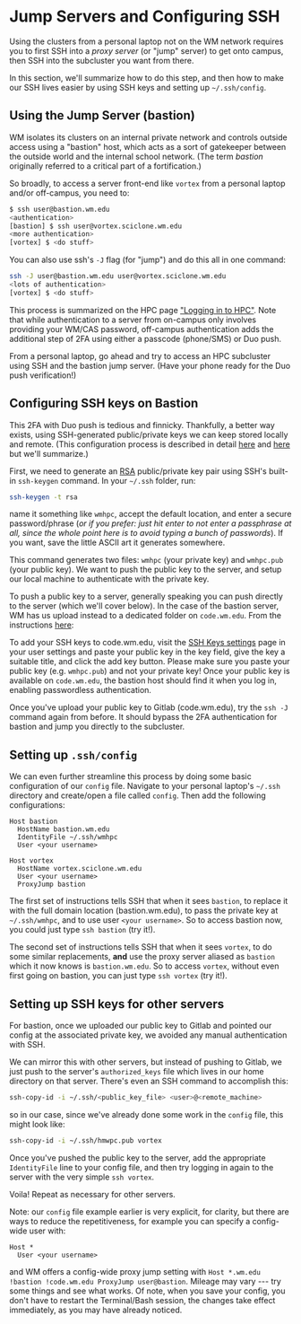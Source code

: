 # Jump Servers and Configuring SSH

Using the clusters from a personal laptop not on the WM network requires you to first SSH into a *proxy server* (or "jump" server) to get onto campus, then SSH into the subcluster you want from there.

In this section, we'll summarize how to do this step, and then how to make our SSH lives easier by using SSH keys and setting up `~/.ssh/config`.

## Using the Jump Server (bastion)

WM isolates its clusters on an internal private network and controls outside access using a "bastion" host, which acts as a sort of gatekeeper between the outside world and the internal school network.  (The term *bastion* originally referred to a critical part of a fortification.)

So broadly, to access a server front-end like `vortex` from a personal laptop and/or off-campus, you need to:

```bash
$ ssh user@bastion.wm.edu
<authentication>
[bastion] $ ssh user@vortex.sciclone.wm.edu
<more authentication>
[vortex] $ <do stuff>
```

You can also use ssh's `-J` flag (for "jump") and do this all in one command:

```bash
ssh -J user@bastion.wm.edu user@vortex.sciclone.wm.edu
<lots of authentication>
[vortex] $ <do stuff>
```

This process is summarized on the HPC page ["Logging in to HPC"](https://www.wm.edu/offices/it/services/researchcomputing/using/connecting/).  Note that while authentication to a server from on-campus only involves providing your WM/CAS password, off-campus authentication adds the additional step of 2FA using either a passcode (phone/SMS) or Duo push.

From a personal laptop, go ahead and try to access an HPC subcluster using SSH and the bastion jump server.  (Have your phone ready for the Duo push verification!)

## Configuring SSH keys on Bastion

This 2FA with Duo push is tedious and finnicky.  Thankfully, a better way exists, using SSH-generated public/private keys we can keep stored locally and remote.  (This configuration process is described in detail [here](https://code.wm.edu/IT/bastion-host-instructions) and [here](https://wiki.osuosl.org/howtos/ssh_key_tutorial.html) but we'll summarize.)

First, we need to generate an [RSA](https://en.wikipedia.org/wiki/RSA_(cryptosystem)) public/private key pair using SSH's built-in `ssh-keygen` command.  In your `~/.ssh` folder, run:

```bash
ssh-keygen -t rsa
```

name it something like `wmhpc`, accept the default location, and enter a secure password/phrase (*or if you prefer: just hit enter to not enter a passphrase at all, since the whole point here is to avoid typing a bunch of passwords*).  If you want, save the little ASCII art it generates somewhere.

This command generates two files: `wmhpc` (your private key) and `wmhpc.pub` (your public key).  We want to push the public key to the server, and setup our local machine to authenticate with the private key.

To push a public key to a server, generally speaking you can push directly to the server (which we'll cover below).  In the case of the bastion server, WM has us upload instead to a dedicated folder on `code.wm.edu`.  From the instructions [here](https://code.wm.edu/IT/bastion-host-instructions):

To add your SSH keys to code.wm.edu, visit the [SSH Keys settings](https://code.wm.edu/-/profile/keys) page in your user settings and paste your public key in the key field, give the key a suitable title, and click the add key button. Please make sure you paste your public key (e.g. `wmhpc.pub`) and not your private key! Once your public key is available on `code.wm.edu`, the bastion host should find it when you log in, enabling passwordless authentication.

Once you've upload your public key to Gitlab (code.wm.edu), try the `ssh -J` command again from before.  It should bypass the 2FA authentication for bastion and jump you directly to the subcluster.

## Setting up `.ssh/config`

We can even further streamline this process by doing some basic configuration of our `config` file.  Navigate to your personal laptop's `~/.ssh` directory and create/open a file called `config`.  Then add the following configurations:

```ssh-config
Host bastion
  HostName bastion.wm.edu
  IdentityFile ~/.ssh/wmhpc
  User <your username>

Host vortex
  HostName vortex.sciclone.wm.edu
  User <your username>
  ProxyJump bastion
```

The first set of instructions tells SSH that when it sees `bastion`, to replace it with the full domain location (bastion.wm.edu), to pass the private key at `~/.ssh/wmhpc`, and to use user `<your username>`.  So to access bastion now, you could just type `ssh bastion` (try it!).

The second set of instructions tells SSH that when it sees `vortex`, to do some similar replacements, **and** use the proxy server aliased as `bastion` which it now knows is `bastion.wm.edu`.  So to access `vortex`, without even first going on bastion, you can just type `ssh vortex` (try it!).

## Setting up SSH keys for other servers

For bastion, once we uploaded our public key to Gitlab and pointed our config at the associated private key, we avoided any manual authentication with SSH.  

We can mirror this with other servers, but instead of pushing to Gitlab, we just push to the server's `authorized_keys` file which lives in our home directory on that server.  There's even an SSH command to accomplish this:

```bash
ssh-copy-id -i ~/.ssh/<public_key_file> <user>@<remote_machine>
```

so in our case, since we've already done some work in the `config` file, this might look like:

```bash
ssh-copy-id -i ~/.ssh/hmwpc.pub vortex
```

Once you've pushed the public key to the server, add the appropriate `IdentityFile` line to your config file, and then try logging in again to the server with the very simple `ssh vortex`.

Voila!  Repeat as necessary for other servers.

Note: our `config` file example earlier is very explicit, for clarity, but there are ways to reduce the repetitiveness, for example you can specify a config-wide user with:

```ssh-config
Host *
  User <your username>
```

and WM offers a config-wide proxy jump setting with `Host *.wm.edu !bastion !code.wm.edu ProxyJump user@bastion`.  Mileage may vary --- try some things and see what works.  Of note, when you save your config, you don't have to restart the Terminal/Bash session, the changes take effect immediately, as you may have already noticed.
